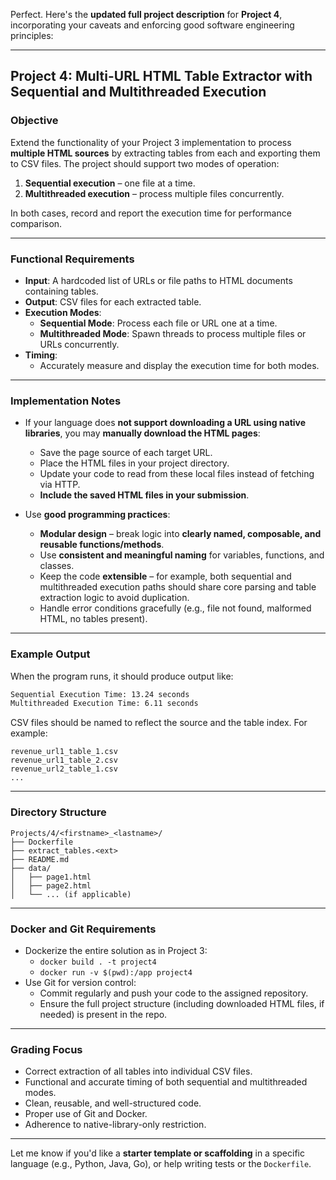 Perfect. Here's the **updated full project description** for **Project 4**, incorporating your caveats and enforcing good software engineering principles:

---

## **Project 4: Multi-URL HTML Table Extractor with Sequential and Multithreaded Execution**

### **Objective**

Extend the functionality of your Project 3 implementation to process **multiple HTML sources** by extracting tables from each and exporting them to CSV files. The project should support two modes of operation:

1. **Sequential execution** – one file at a time.
2. **Multithreaded execution** – process multiple files concurrently.

In both cases, record and report the execution time for performance comparison.

---

### **Functional Requirements**

- **Input**: A hardcoded list of URLs or file paths to HTML documents containing tables.
- **Output**: CSV files for each extracted table.
- **Execution Modes**:
  - **Sequential Mode**: Process each file or URL one at a time.
  - **Multithreaded Mode**: Spawn threads to process multiple files or URLs concurrently.
- **Timing**: 
  - Accurately measure and display the execution time for both modes.

---

### **Implementation Notes**

- If your language does **not support downloading a URL using native libraries**, you may **manually download the HTML pages**:
  - Save the page source of each target URL.
  - Place the HTML files in your project directory.
  - Update your code to read from these local files instead of fetching via HTTP.
  - **Include the saved HTML files in your submission**.

- Use **good programming practices**:
  - **Modular design** – break logic into **clearly named, composable, and reusable functions/methods**.
  - Use **consistent and meaningful naming** for variables, functions, and classes.
  - Keep the code **extensible** – for example, both sequential and multithreaded execution paths should share core parsing and table extraction logic to avoid duplication.
  - Handle error conditions gracefully (e.g., file not found, malformed HTML, no tables present).

---

### **Example Output**

When the program runs, it should produce output like:

```sh
Sequential Execution Time: 13.24 seconds
Multithreaded Execution Time: 6.11 seconds
```

CSV files should be named to reflect the source and the table index. For example:

```
revenue_url1_table_1.csv
revenue_url1_table_2.csv
revenue_url2_table_1.csv
...
```

---

### **Directory Structure**

```
Projects/4/<firstname>_<lastname>/
├── Dockerfile
├── extract_tables.<ext>
├── README.md
├── data/
│   ├── page1.html
│   ├── page2.html
│   └── ... (if applicable)
```

---

### **Docker and Git Requirements**

- Dockerize the entire solution as in Project 3:
  - `docker build . -t project4`
  - `docker run -v $(pwd):/app project4`
- Use Git for version control:
  - Commit regularly and push your code to the assigned repository.
  - Ensure the full project structure (including downloaded HTML files, if needed) is present in the repo.

---

### **Grading Focus**

- Correct extraction of all tables into individual CSV files.
- Functional and accurate timing of both sequential and multithreaded modes.
- Clean, reusable, and well-structured code.
- Proper use of Git and Docker.
- Adherence to native-library-only restriction.

---

Let me know if you'd like a **starter template or scaffolding** in a specific language (e.g., Python, Java, Go), or help writing tests or the `Dockerfile`.